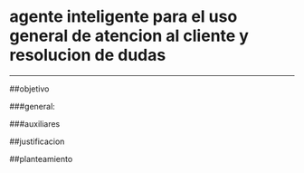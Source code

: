 # agente inteligente para el uso general de atencion al cliente y resolucion de dudas
---


##objetivo



###general:




###auxiliares


##justificacion


##planteamiento
